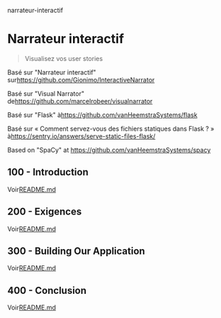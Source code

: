 narrateur-interactif

# Narrateur interactif

> Visualisez vos user stories

Basé sur "Narrateur interactif" sur<https://github.com/Gionimo/InteractiveNarrator>

Basé sur "Visual Narrator" de<https://github.com/marcelrobeer/visualnarrator>

Basé sur "Flask" à<https://github.com/vanHeemstraSystems/flask>

Basé sur « Comment servez-vous des fichiers statiques dans Flask ? » à<https://sentry.io/answers/serve-static-files-flask/>

Based on "SpaCy" at <https://github.com/vanHeemstraSystems/spacy>

## 100 - Introduction

Voir[README.md](./100/README.md)

## 200 - Exigences

Voir[README.md](./200/README.md)

## 300 - Building Our Application

Voir[README.md](./300/README.md)

## 400 - Conclusion

Voir[README.md](./400/README.md)
